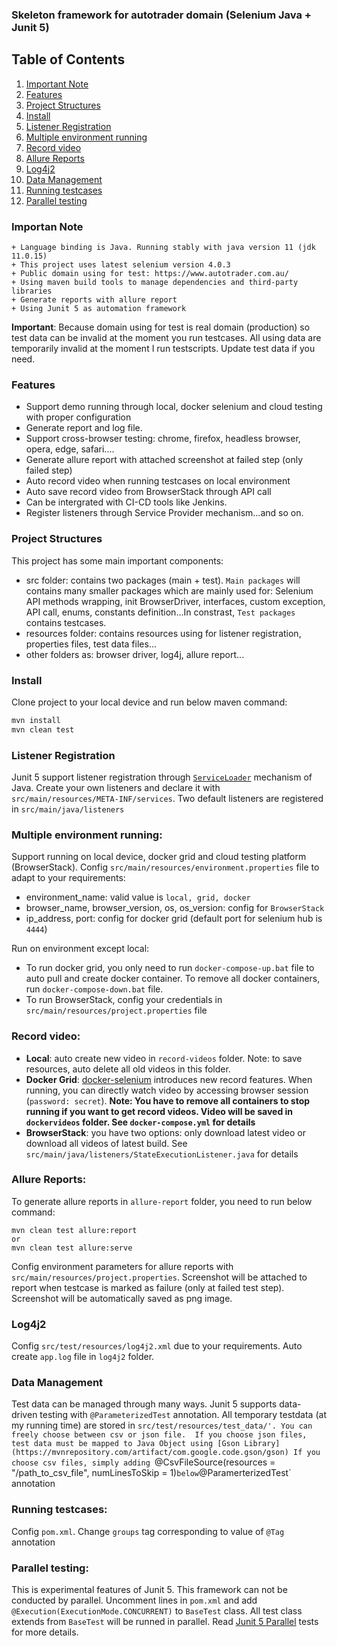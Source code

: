 ### Skeleton framework for autotrader domain (Selenium Java + Junit 5)

## Table of Contents
1. [Important Note](https://github.com/nnson0310/Autotrader_selenium_automation_framework#important-note)
2. [Features](https://github.com/nnson0310/Autotrader_selenium_automation_framework#features)
3. [Project Structures](https://github.com/nnson0310/Autotrader_selenium_automation_framework#project-structures)
4. [Install](https://github.com/nnson0310/Autotrader_selenium_automation_framework#install)
5. [Listener Registration](https://github.com/nnson0310/Autotrader_selenium_automation_framework#listener-registration)
6. [Multiple environment running](https://github.com/nnson0310/Autotrader_selenium_automation_framework#multiple-environment-running)
7. [Record video](https://github.com/nnson0310/Autotrader_selenium_automation_framework#record-video)
8. [Allure Reports](https://github.com/nnson0310/Autotrader_selenium_automation_framework#allure-reports)
9. [Log4j2](https://github.com/nnson0310/Autotrader_selenium_automation_framework#log4j2)
10. [Data Management](https://github.com/nnson0310/Autotrader_selenium_automation_framework#data-management)
11. [Running testcases](https://github.com/nnson0310/Autotrader_selenium_automation_framework#running-testcases)
12. [Parallel testing](https://github.com/nnson0310/Autotrader_selenium_automation_framework#parallel-testing)

### Importan Note
````shell
+ Language binding is Java. Running stably with java version 11 (jdk 11.0.15)
+ This project uses latest selenium version 4.0.3
+ Public domain using for test: https://www.autotrader.com.au/ 
+ Using maven build tools to manage dependencies and third-party libraries
+ Generate reports with allure report
+ Using Junit 5 as automation framework
`````

**Important**: Because domain using for test is real domain (production) so test data can be invalid at the moment you run testcases. All using data are temporarily invalid at the moment I run testscripts. Update test data if you need.

### Features
+  Support demo running through local, docker selenium and cloud testing with proper configuration
+  Generate report and log file.
+  Support cross-browser testing: chrome, firefox, headless browser, opera, edge, safari....
+  Generate allure report with attached screenshot at failed step (only failed step)
+  Auto record video when running testcases on local environment
+  Auto save record video from BrowserStack through API call
+  Can be intergrated with CI-CD tools like Jenkins.
+  Register listeners through Service Provider mechanism...and so on.

### Project Structures
This project has some main important components:
+ src folder: contains two packages (main + test). `Main packages` will contains many smaller packages which are mainly used for: Selenium API methods wrapping, init BrowserDriver, interfaces, custom exception, API call, enums, constants definition...In constrast, `Test packages` contains testcases.
+ resources folder: contains resources using for listener registration, properties files, test data files...
+ other folders as: browser driver, log4j, allure report...

### Install
Clone project to your local device and run below maven command:
```sh
mvn install
mvn clean test 
```
### Listener Registration
Junit 5 support listener registration through [`ServiceLoader`](https://junit.org/junit5/docs/current/user-guide/#launcher-api-listeners-custom) mechanism of Java. Create your own listeners and declare it with `src/main/resources/META-INF/services`. Two default listeners are registered in `src/main/java/listeners`

### Multiple environment running:
Support running on local device, docker grid and cloud testing platform (BrowserStack). Config `src/main/resources/environment.properties` file to adapt to your requirements:
+ environment_name: valid value is `local, grid, docker`
+ browser_name, browser_version, os, os_version: config for `BrowserStack`
+ ip_address, port: config for docker grid (default port for selenium hub is `4444`)

Run on environment except local:
- To run docker grid, you only need to run `docker-compose-up.bat` file to auto pull and create docker container. To remove all docker containers, run `docker-compose-down.bat` file.
- To run BrowserStack, config your credentials in `src/main/resources/project.properties` file

### Record video:
+ **Local**: auto create new video in `record-videos` folder. Note: to save resources, auto delete all old videos in this folder.
+ **Docker Grid**: [docker-selenium](https://github.com/SeleniumHQ/docker-selenium) introduces new record features. When running, you can directly watch video by accessing browser session (`password: secret`).
  **Note: You have to remove all containers to stop running if you want to get record videos. Video will be saved in `dockervideos` folder. See `docker-compose.yml` for details**
+ **BrowserStack**: you have two options: only download latest video or download all videos of latest build. See `src/main/java/listeners/StateExecutionListener.java` for details

### Allure Reports:
To generate allure reports in `allure-report` folder, you need to run below command:
```shell
mvn clean test allure:report
or
mvn clean test allure:serve
```
Config environment parameters for allure reports with `src/main/resources/project.properties`.
Screenshot will be attached to report when testcase is marked as failure (only at failed test step). Screenshot will be automatically saved as png image.
### Log4j2
Config `src/test/resources/log4j2.xml` due to your requirements. Auto create `app.log` file in `log4j2` folder.

### Data Management
Test data can be managed through many ways. Junit 5 supports data-driven testing with `@ParameterizedTest` annotation. All temporary testdata (at my running time) are stored in `src/test/resources/test_data/'. You can freely choose between csv or json file. 
If you choose json files, test data must be mapped to Java Object using [Gson Library](https://mvnrepository.com/artifact/com.google.code.gson/gson)
If you choose csv files, simply adding `@CsvFileSource(resources = "/path_to_csv_file", numLinesToSkip = 1)` below `@ParamerterizedTest` annotation

### Running testcases:
Config `pom.xml`. Change `groups` tag corresponding to value of `@Tag` annotation

### Parallel testing:
This is experimental features of Junit 5. This framework can not be conducted by parallel. Uncomment lines in `pom.xml` and add `@Execution(ExecutionMode.CONCURRENT)` to `BaseTest` class. All test class extends from `BaseTest` will be runned in parallel. Read [Junit 5 Parallel](https://junit.org/junit5/docs/snapshot/user-guide/#writing-tests-parallel-execution) tests for more details.
